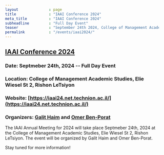 ```yaml
---
layout              : page
title               : "IAAI Conference 2024"
meta_title          : "IAAI Conference 2024"
subheadline         : "Full Day Event"
teaser              : "September 24th 2024, College of Management Academic Studies"
permalink           : "/events/iaai2024/"
---
```


## [IAAI Conference 2024](https://iaai24.net.technion.ac.il/)
### Date: Septmeber 24th, 2024 -- Full Day Event
### Location: College of Management Academic Studies, Elie Wiesel St 2, Rishon LeTsiyon
### Website: [https://iaai24.net.technion.ac.il/](https://iaai24.net.technion.ac.il/)
### Organizers: [Galit Haim](https://english.colman.ac.il/staff_members/dr-galit-haim/) and [Omer Ben-Porat](https://sites.google.com/site/omerbp/home)

The IAAI Annual Meeting for 2024 will take place Septmeber 24th, 2024 at the College of Management Academic Studies, Elie Wiesel St 2, Rishon LeTsiyon. The event will be organized by Galit Haim and Omer Ben-Porat.

Stay tuned for more information!








